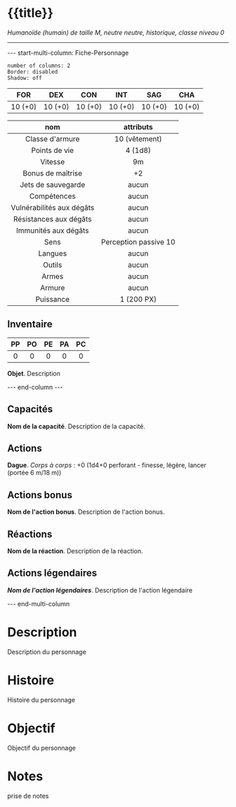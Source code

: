 # {{title}}
*Humanoïde (humain) de taille M, neutre neutre, historique, classe niveau 0*
___
--- start-multi-column: Fiche-Personnage  
```column-settings  
number of columns: 2
Border: disabled
Shadow: off
```

|   FOR   |   DEX   |   CON   |   INT   |   SAG   |   CHA   |
| :-----: | :-----: | :-----: | :-----: | :-----: | :-----: |
| 10 (+0) | 10 (+0) | 10 (+0) | 10 (+0) | 10 (+0) | 10 (+0) |

|            nom            |       attributs       |
| :-----------------------: | :-------------------: |
|      Classe d'armure      |     10 (vêtement)     |
|       Points de vie       |        4 (1d8)        |
|          Vitesse          |          9m           |
|     Bonus de maîtrise     |          +2           |
|    Jets de sauvegarde     |         aucun         |
|        Compétences        |         aucun         |
| Vulnérabilités aux dégâts |         aucun         |
|  Résistances aux dégâts   |         aucun         |
|   Immunités aux dégâts    |         aucun         |
|           Sens            | Perception passive 10 |
|          Langues          |         aucun         |
|          Outils           |         aucun         |
|           Armes           |         aucun         |
|          Armure           |         aucun         |
|         Puissance         |      1 (200 PX)       |
## Inventaire
| PP  | PO  | PE  | PA  | PC  |
| :-: | :-: | :-: | :-: | :-: |
|  0  |  0  |  0  |  0  |  0  |
**Objet**. Description

--- end-column ---

## Capacités
**Nom de la capacité**. Description de la capacité.  

## Actions
**Dague**. *Corps à corps* : +0 (1d4+0 perforant - finesse, légère, lancer (portée 6 m/18 m))  

## Actions bonus
**Nom de l'action bonus**. Description de l'action bonus.  

## Réactions
**Nom de la réaction**. Description de la réaction.  

## Actions légendaires
***Nom de l'action légendaires***. Description de l'action légendaire  


--- end-multi-column
# Description
Description du personnage

# Histoire
Histoire du personnage

# Objectif
Objectif du personnage

# Notes
prise de notes
